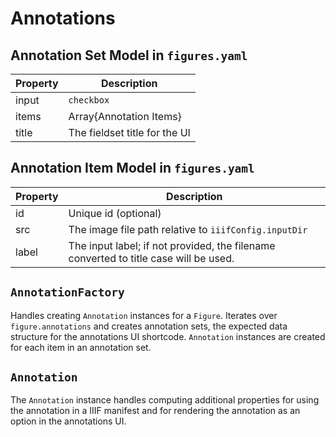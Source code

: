 # Annotations

## Annotation Set Model in `figures.yaml`
| Property    | Description                   |
| ----------- | ----------------------------  |
| input       | `checkbox`|`radio` (default)  |
| items       | Array\{Annotation Items\}     |
| title       | The fieldset title for the UI |

## Annotation Item Model in `figures.yaml`
| Property | Description                                                  |
| -------- | ------------------------------------------------------------ |
| id       | Unique id (optional)
| src      | The image file path relative to `iiifConfig.inputDir` |
| label    | The input label; if not provided, the filename converted to title case will be used. |

## `AnnotationFactory`
Handles creating `Annotation` instances for a `Figure`. Iterates over `figure.annotations` and creates annotation sets, the expected data structure for the annotations UI shortcode. `Annotation` instances are created for each item in an annotation set.

## `Annotation`
The `Annotation` instance handles computing additional properties for using the annotation in a IIIF manifest and for rendering the annotation as an option in the annotations UI.
